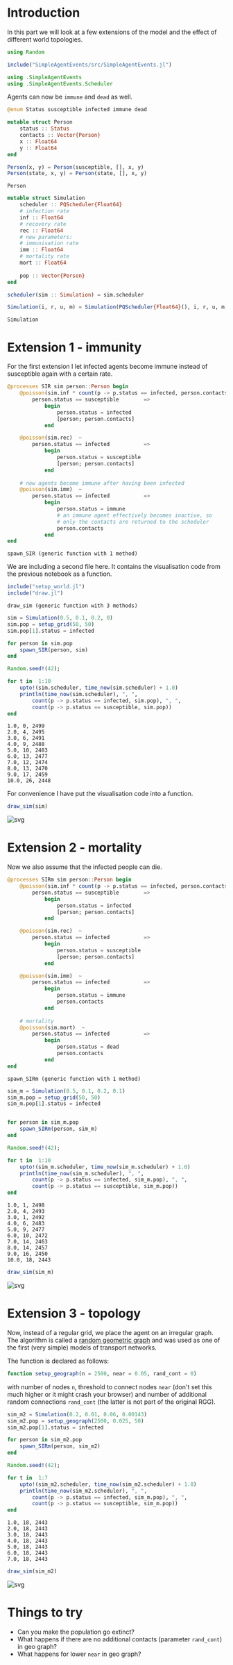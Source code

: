 # Introduction

In this part we will look at a few extensions of the model and the effect of different world topologies.


```julia
using Random

include("SimpleAgentEvents/src/SimpleAgentEvents.jl")

using .SimpleAgentEvents
using .SimpleAgentEvents.Scheduler
```

Agents can now be `immune` and `dead` as well.


```julia
@enum Status susceptible infected immune dead

mutable struct Person
    status :: Status
    contacts :: Vector{Person}
    x :: Float64
    y :: Float64
end

Person(x, y) = Person(susceptible, [], x, y)
Person(state, x, y) = Person(state, [], x, y)
```




    Person




```julia
mutable struct Simulation
    scheduler :: PQScheduler{Float64}
    # infection rate
    inf :: Float64
    # recovery rate
    rec :: Float64
    # new parameters:
    # immunisation rate
    imm :: Float64
    # mortality rate
    mort :: Float64
    
    pop :: Vector{Person}
end

scheduler(sim :: Simulation) = sim.scheduler

Simulation(i, r, u, m) = Simulation(PQScheduler{Float64}(), i, r, u, m, [])
```




    Simulation



# Extension 1 - immunity

For the first extension I let infected agents become immune instead of susceptible again with a certain rate.


```julia
@processes SIR sim person::Person begin
    @poisson(sim.inf * count(p -> p.status == infected, person.contacts)) ~
        person.status == susceptible        => 
            begin
                person.status = infected
                [person; person.contacts]
            end

    @poisson(sim.rec)  ~
        person.status == infected           => 
            begin
                person.status = susceptible
                [person; person.contacts]
            end
    
    # now agents become immune after having been infected
    @poisson(sim.imm)  ~
        person.status == infected           => 
            begin
                person.status = immune
                # an immune agent effectively becomes inactive, so
                # only the contacts are returned to the scheduler
                person.contacts
            end
end

```




    spawn_SIR (generic function with 1 method)



We are including a second file here. It contains the visualisation code from the previous notebook as a function.


```julia
include("setup_world.jl")
include("draw.jl")
```




    draw_sim (generic function with 3 methods)




```julia
sim = Simulation(0.5, 0.1, 0.2, 0)
sim.pop = setup_grid(50, 50)
sim.pop[1].status = infected

for person in sim.pop
    spawn_SIR(person, sim)
end

Random.seed!(42);
```


```julia
for t in  1:10
    upto!(sim.scheduler, time_now(sim.scheduler) + 1.0)
    println(time_now(sim.scheduler), ", ", 
        count(p -> p.status == infected, sim.pop), ", ",
        count(p -> p.status == susceptible, sim.pop))
end
```

    1.0, 0, 2499
    2.0, 4, 2495
    3.0, 6, 2491
    4.0, 9, 2488
    5.0, 10, 2483
    6.0, 13, 2477
    7.0, 12, 2474
    8.0, 13, 2470
    9.0, 17, 2459
    10.0, 26, 2448


For convenience I have put the visualisation code into a function.


```julia
draw_sim(sim)
```




![svg](intro_abm_jl_2_files/intro_abm_jl_2_14_0.svg)



# Extension 2 - mortality

Now we also assume that the infected people can die.


```julia
@processes SIRm sim person::Person begin
    @poisson(sim.inf * count(p -> p.status == infected, person.contacts)) ~
        person.status == susceptible        => 
            begin
                person.status = infected
                [person; person.contacts]
            end

    @poisson(sim.rec)  ~
        person.status == infected           => 
            begin
                person.status = susceptible
                [person; person.contacts]
            end

    @poisson(sim.imm)  ~
        person.status == infected           => 
            begin
                person.status = immune
                person.contacts
            end
    
    # mortality
    @poisson(sim.mort)  ~
        person.status == infected           => 
            begin
                person.status = dead
                person.contacts
            end    
end

```




    spawn_SIRm (generic function with 1 method)




```julia
sim_m = Simulation(0.5, 0.1, 0.2, 0.1)
sim_m.pop = setup_grid(50, 50)
sim_m.pop[1].status = infected


for person in sim_m.pop
    spawn_SIRm(person, sim_m)
end

Random.seed!(42);
```


```julia
for t in  1:10
    upto!(sim_m.scheduler, time_now(sim_m.scheduler) + 1.0)
    println(time_now(sim_m.scheduler), ", ", 
        count(p -> p.status == infected, sim_m.pop), ", ",
        count(p -> p.status == susceptible, sim_m.pop))
end

```

    1.0, 1, 2498
    2.0, 4, 2493
    3.0, 1, 2492
    4.0, 6, 2483
    5.0, 9, 2477
    6.0, 10, 2472
    7.0, 14, 2463
    8.0, 14, 2457
    9.0, 16, 2450
    10.0, 18, 2443



```julia
draw_sim(sim_m)
```




![svg](intro_abm_jl_2_files/intro_abm_jl_2_20_0.svg)



# Extension 3 - topology

Now, instead of a regular grid, we place the agent on an irregular graph. The algorithm is called a [random geometric graph](https://en.wikipedia.org/wiki/Random_geometric_graph) and was used as one of the first (very simple) models of transport networks.

The function is declared as follows:
```Julia
function setup_geograph(n = 2500, near = 0.05, rand_cont = 0)
```
with number of nodes `n`, threshold to connect nodes `near` (don't set this much higher or it might crash your browser) and number of additional random connections `rand_cont` (the latter is not part of the original RGG).


```julia
sim_m2 = Simulation(0.2, 0.01, 0.06, 0.00143)
sim_m2.pop = setup_geograph(2500, 0.025, 50)
sim_m2.pop[1].status = infected

for person in sim_m2.pop
    spawn_SIRm(person, sim_m2)
end

Random.seed!(42);
```


```julia
for t in  1:7
    upto!(sim_m2.scheduler, time_now(sim_m2.scheduler) + 1.0)
    println(time_now(sim_m2.scheduler), ", ", 
        count(p -> p.status == infected, sim_m.pop), ", ",
        count(p -> p.status == susceptible, sim_m.pop))
end

```

    1.0, 18, 2443
    2.0, 18, 2443
    3.0, 18, 2443
    4.0, 18, 2443
    5.0, 18, 2443
    6.0, 18, 2443
    7.0, 18, 2443



```julia
draw_sim(sim_m2)
```




![svg](intro_abm_jl_2_files/intro_abm_jl_2_25_0.svg)



# Things to try

* Can you make the population go extinct?
* What happens if there are no additional contacts (parameter `rand_cont`) in geo graph?
* What happens for lower `near` in geo graph?


```julia

```
